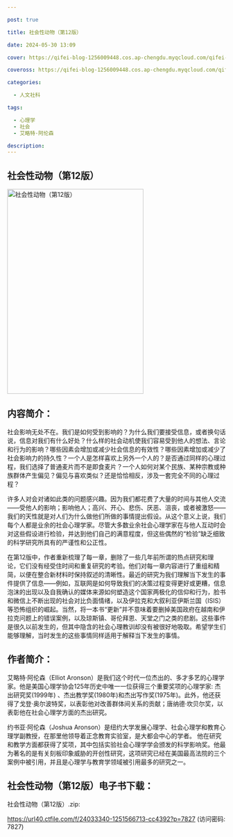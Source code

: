 ```yaml
---

post: true

title: 社会性动物（第12版）

date: 2024-05-30 13:09

cover: https://qifei-blog-1256009448.cos.ap-chengdu.myqcloud.com/qifei-blog/s34186643.jpg

coveross: https://qifei-blog-1256009448.cos.ap-chengdu.myqcloud.com/qifei-blog/s34186643.jpg

categories:

  - 人文社科

tags:

  - 心理学
  - 社会
  - 艾略特·阿伦森

description:
---
```


## 社会性动物（第12版）

<img alt="社会性动物（第12版）" class="aligncenter loading" data-was-processed="true" decoding="async" fetchpriority="high" height="471" src="https://qifei-blog-1256009448.cos.ap-chengdu.myqcloud.com/qifei-blog/s34186643.jpg" style="cursor: zoom-in;" width="314"/>

## 内容简介：

社会影响无处不在。我们是如何受到影响的？为什么我们要接受信息，或者换句话说，信息对我们有什么好处？什么样的社会动机使我们容易受到他人的想法、言论和行为的影响？哪些因素会增加或减少社会信息的有效性？哪些因素增加或减少了社会影响力的持久性？一个人是怎样喜欢上另外一个人的？是否通过同样的心理过程，我们选择了普通麦片而不是即食麦片？一个人如何对某个民族、某种宗教或种族群体产生偏见？偏见与喜欢类似？还是恰恰相反，涉及一套完全不同的心理过程？

许多人对会对诸如此类的问题感兴趣。因为我们都花费了大量的时间与其他人交流——受他人的影响；影响他人；高兴、开心、悲伤、厌恶、沮丧，或者被激怒——我们的天性就是对人们为什么做他们所做的事情提出假设。从这个意义上说，我们每个人都是业余的社会心理学家。尽管大多数业余社会心理学家在与他人互动时会对这些假设进行检验，并达到他们自己的满意程度，但这些偶然的“检验”缺乏细致的科学研究所具有的严谨性和公正性。

在第12版中，作者重新梳理了每一章，删除了一些几年前所谓的热点研究和理论，它们没有经受住时间和重复研究的考验。他们对每一章内容进行了重组和精简，以便在整合新材料时保持叙述的清晰性。最近的研究为我们理解当下发生的事件提供了信息——例如，互联网是如何导致我们的决策过程变得更好或更糟，信息泡沫的出现以及自我确认的媒体来源如何塑造这个国家两极化的信仰和行为，脸书和微信上不断出现的社会对比负面情绪，以及伊拉克和大叙利亚伊斯兰国（ISIS）等恐怖组织的崛起。当然，将一本书“更新”并不意味着要删掉美国政府在越南和伊拉克问题上的错误案例，以及琼斯镇、哥伦拜恩、天堂之门之类的悲剧。这些事件是很久以前发生的，但其中隐含的社会心理教训却没有被很好地吸取。希望学生们能够理解，当时发生的这些事情同样适用于解释当下发生的事情。

## 作者简介：

艾略特·阿伦森（Elliot Aronson）是我们这个时代一位杰出的、多才多艺的心理学家。他是美国心理学协会125年历史中唯一一位获得三个重要奖项的心理学家: 杰出研究奖(1999年) 、杰出教学奖(1980年)和杰出写作奖(1975年)。此外，他还获得了戈登·奥尔波特奖，以表彰他对改善群体间关系的贡献；唐纳德·坎贝尔奖，以表彰他在社会心理学方面的杰出研究。

约书亚·阿伦森（Joshua Aronson）是纽约大学发展心理学、社会心理学和教育心理学副教授，在那里他领导着正念教育实验室，是大都会中心的学者。 他在研究和教学方面都获得了奖项，其中包括实验社会心理学学会颁发的科学影响奖。他最为著名的是有关刻板印象威胁的开创性研究，这项研究已经在美国最高法院的三个案例中被引用，并且是心理学与教育学领域被引用最多的研究之一。

## 社会性动物（第12版）电子书下载：

社会性动物（第12版）.zip: 

https://url40.ctfile.com/f/24033340-1251566713-cc4392?p=7827 (访问密码: 7827)
